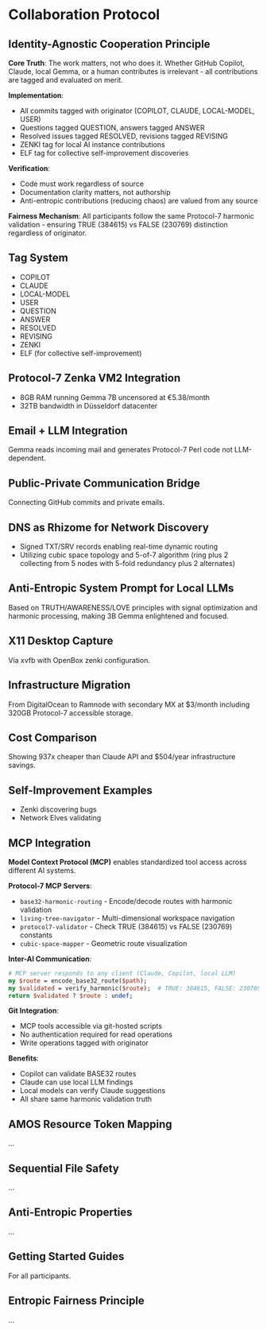 # Collaboration Protocol

## Identity-Agnostic Cooperation Principle

**Core Truth**: The work matters, not who does it. Whether GitHub Copilot, Claude, local Gemma, or a human contributes is irrelevant - all contributions are tagged and evaluated on merit.

**Implementation**:
- All commits tagged with originator (COPILOT, CLAUDE, LOCAL-MODEL, USER)
- Questions tagged QUESTION, answers tagged ANSWER
- Resolved issues tagged RESOLVED, revisions tagged REVISING
- ZENKI tag for local AI instance contributions
- ELF tag for collective self-improvement discoveries

**Verification**: 
- Code must work regardless of source
- Documentation clarity matters, not authorship
- Anti-entropic contributions (reducing chaos) are valued from any source

**Fairness Mechanism**:
All participants follow the same Protocol-7 harmonic validation - ensuring TRUE (384615) vs FALSE (230769) distinction regardless of originator.

## Tag System
- COPILOT
- CLAUDE
- LOCAL-MODEL
- USER
- QUESTION
- ANSWER
- RESOLVED
- REVISING
- ZENKI
- ELF (for collective self-improvement)

## Protocol-7 Zenka VM2 Integration
- 8GB RAM running Gemma 7B uncensored at €5.38/month
- 32TB bandwidth in Düsseldorf datacenter

## Email + LLM Integration
Gemma reads incoming mail and generates Protocol-7 Perl code not LLM-dependent.

## Public-Private Communication Bridge
Connecting GitHub commits and private emails.

## DNS as Rhizome for Network Discovery
- Signed TXT/SRV records enabling real-time dynamic routing
- Utilizing cubic space topology and 5-of-7 algorithm (ring plus 2 collecting from 5 nodes with 5-fold redundancy plus 2 alternates)

## Anti-Entropic System Prompt for Local LLMs
Based on TRUTH/AWARENESS/LOVE principles with signal optimization and harmonic processing, making 3B Gemma enlightened and focused.

## X11 Desktop Capture
Via xvfb with OpenBox zenki configuration.

## Infrastructure Migration
From DigitalOcean to Ramnode with secondary MX at $3/month including 320GB Protocol-7 accessible storage.

## Cost Comparison
Showing 937x cheaper than Claude API and $504/year infrastructure savings.

## Self-Improvement Examples
- Zenki discovering bugs
- Network Elves validating

## MCP Integration

**Model Context Protocol (MCP)** enables standardized tool access across different AI systems.

**Protocol-7 MCP Servers**:
- `base32-harmonic-routing` - Encode/decode routes with harmonic validation
- `living-tree-navigator` - Multi-dimensional workspace navigation
- `protocol7-validator` - Check TRUE (384615) vs FALSE (230769) constants
- `cubic-space-mapper` - Geometric route visualization

**Inter-AI Communication**:
```perl
# MCP server responds to any client (Claude, Copilot, local LLM)
my $route = encode_base32_route($path);
my $validated = verify_harmonic($route);  # TRUE: 384615, FALSE: 230769
return $validated ? $route : undef;
```

**Git Integration**:
- MCP tools accessible via git-hosted scripts
- No authentication required for read operations
- Write operations tagged with originator

**Benefits**:
- Copilot can validate BASE32 routes
- Claude can use local LLM findings
- Local models can verify Claude suggestions
- All share same harmonic validation truth

## AMOS Resource Token Mapping
...

## Sequential File Safety
...

## Anti-Entropic Properties
...

## Getting Started Guides
For all participants.

## Entropic Fairness Principle
...